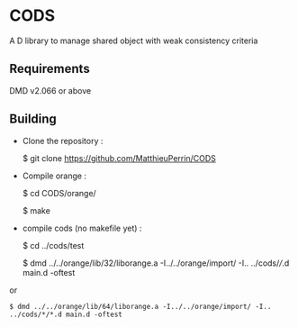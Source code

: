 # CODS

A D library to manage shared object with weak consistency criteria

## Requirements

DMD v2.066 or above

## Building

 * Clone the repository : 

	$ git clone https://github.com/MatthieuPerrin/CODS

 * Compile orange : 

	$ cd CODS/orange/
	
	$ make

 * compile cods (no makefile yet) :

	$ cd ../cods/test

	$ dmd ../../orange/lib/32/liborange.a -I../../orange/import/ -I.. ../cods/*/*.d main.d -oftest

or 

	$ dmd ../../orange/lib/64/liborange.a -I../../orange/import/ -I.. ../cods/*/*.d main.d -oftest
